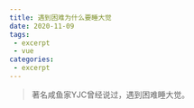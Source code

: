 ```yaml
---
title: 遇到困难为什么要睡大觉
date: 2020-11-09
tags:
 - excerpt
 - vue          
categories: 
 - excerpt
---
```


> 著名咸鱼家YJC曾经说过，遇到困难睡大觉。
